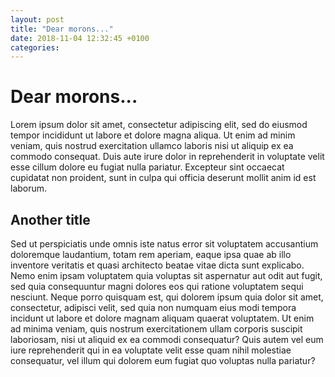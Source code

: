 ```yaml
---
layout: post
title: "Dear morons..." 
date: 2018-11-04 12:32:45 +0100 
categories:
---
```

# Dear morons...
Lorem ipsum dolor sit amet, consectetur adipiscing elit, sed do eiusmod 
tempor incididunt ut labore et dolore magna aliqua. Ut enim ad minim 
veniam, quis nostrud exercitation ullamco laboris nisi ut aliquip ex ea 
commodo consequat. Duis aute irure dolor in reprehenderit in voluptate 
velit esse cillum dolore eu fugiat nulla pariatur. Excepteur sint 
occaecat cupidatat non proident, sunt in culpa qui officia deserunt 
mollit anim id est laborum.
## Another title
Sed ut perspiciatis unde omnis iste natus error sit voluptatem 
accusantium doloremque laudantium, totam rem aperiam, eaque ipsa quae ab 
illo inventore veritatis et quasi architecto beatae vitae dicta sunt 
explicabo. Nemo enim ipsam voluptatem quia voluptas sit aspernatur aut 
odit aut fugit, sed quia consequuntur magni dolores eos qui ratione 
voluptatem sequi nesciunt. Neque porro quisquam est, qui dolorem ipsum 
quia dolor sit amet, consectetur, adipisci velit, sed quia non numquam 
eius modi tempora incidunt ut labore et dolore magnam aliquam quaerat 
voluptatem. Ut enim ad minima veniam, quis nostrum exercitationem ullam 
corporis suscipit laboriosam, nisi ut aliquid ex ea commodi consequatur? 
Quis autem vel eum iure reprehenderit qui in ea voluptate velit esse 
quam nihil molestiae consequatur, vel illum qui dolorem eum fugiat quo 
voluptas nulla pariatur?
